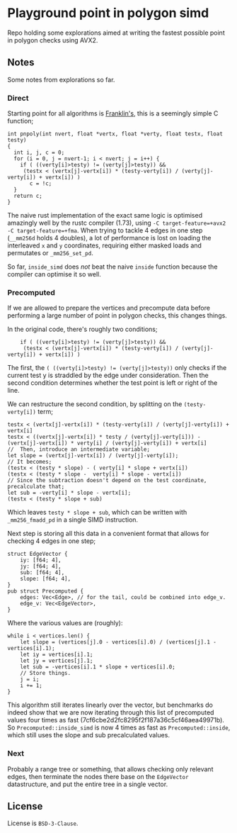 # Playground point in polygon simd

Repo holding some explorations aimed at writing the fastest possible point in polygon checks using AVX2.

## Notes

Some notes from explorations so far.

### Direct
Starting point for all algorithms is [Franklin's](https://wrfranklin.org/Research/Short_Notes/pnpoly.html), this is a seemingly simple C function;

```
int pnpoly(int nvert, float *vertx, float *verty, float testx, float testy)
{
  int i, j, c = 0;
  for (i = 0, j = nvert-1; i < nvert; j = i++) {
    if ( ((verty[i]>testy) != (verty[j]>testy)) &&
     (testx < (vertx[j]-vertx[i]) * (testy-verty[i]) / (verty[j]-verty[i]) + vertx[i]) )
       c = !c;
  }
  return c;
}
```

The naive rust implementation of the exact same logic is optimised amazingly well by the rustc compiler (1.73), using `-C target-feature=+avx2 -C target-feature=+fma`. When trying to tackle 4 edges in one step (`__mm256d` holds 4 doubles), a lot of performance is lost on loading the interleaved `x` and `y` coordinates, requiring either masked loads and permutates or `_mm256_set_pd`.

So far, `inside_simd` does *not* beat the naive `inside` function because the compiler can optimise it so well.


### Precomputed

If we are allowed to prepare the vertices and precompute data before performing a large number of point in polygon checks, this changes things.

In the original code, there's roughly two conditions;
```
    if ( ((verty[i]>testy) != (verty[j]>testy)) &&
     (testx < (vertx[j]-vertx[i]) * (testy-verty[i]) / (verty[j]-verty[i]) + vertx[i]) )
```

The first, the `( ((verty[i]>testy) != (verty[j]>testy))` only checks if the current test y is straddled by the edge under consideration. Then the second condition determines whether the test point is left or right of the line.

We can restructure the second condition, by splitting on the `(testy-verty[i])` term;
```
testx < (vertx[j]-vertx[i]) * (testy-verty[i]) / (verty[j]-verty[i]) + vertx[i]
testx < ((vertx[j]-vertx[i]) * testy / (verty[j]-verty[i])) - (vertx[j]-vertx[i]) * verty[i] / (verty[j]-verty[i]) + vertx[i]
//  Then, introduce an intermediate variable;
let slope = (vertx[j]-vertx[i]) / (verty[j]-verty[i]);
// It becomes;
(testx < (testy * slope) - ( verty[i] * slope + vertx[i])
(testx < (testy * slope -  verty[i] * slope - vertx[i])
// Since the subtraction doesn't depend on the test coordinate, precalculate that;
let sub = -verty[i] * slope - vertx[i];
(testx < (testy * slope + sub)
```

Which leaves `testy * slope + sub`, which can be written with `_mm256_fmadd_pd` in a single SIMD instruction.

Next step is storing all this data in a convenient format that allows for checking 4 edges in one step;
```
struct EdgeVector {
    iy: [f64; 4],
    jy: [f64; 4],
    sub: [f64; 4],
    slope: [f64; 4],
}
pub struct Precomputed {
    edges: Vec<Edge>, // for the tail, could be combined into edge_v.
    edge_v: Vec<EdgeVector>,
}
```

Where the various values are (roughly):
```
while i < vertices.len() {
    let slope = (vertices[j].0 - vertices[i].0) / (vertices[j].1 - vertices[i].1);
    let iy = vertices[i].1;
    let jy = vertices[j].1;
    let sub = -vertices[i].1 * slope + vertices[i].0;
    // Store things.
    j = i;
    i += 1;
}
```

This algorithm still iterates linearly over the vector, but benchmarks do indeed show that we are now iterating through this list of precomputed values four times as fast (7cf6cbe2d2fc8295f2f187a36c5cf46aea49971b). So `Precomputed::inside_simd` is now 4 times as fast as `Precomputed::inside`, which still uses the slope and sub precalculated values.

### Next
Probably a range tree or something, that allows checking only relevant edges, then terminate the nodes there base on the `EdgeVector` datastructure, and put the entire tree in a single vector.

## License
License is `BSD-3-Clause`.